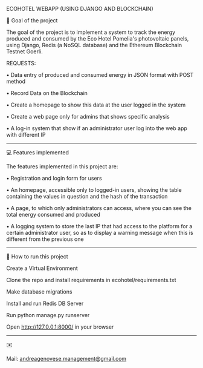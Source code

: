 ECOHOTEL WEBAPP (USING DJANGO AND BLOCKCHAIN)

🚀 Goal of the project

The goal of the project is to implement a system to track the energy produced and consumed by the Eco Hotel Pomelia's photovoltaic panels, using Django, Redis (a NoSQL database) and the Ethereum Blockchain Testnet Goerli.

REQUESTS:

•	Data entry of produced and consumed energy in JSON format with POST method

•	Record Data on the Blockchain

•	Create a homepage to show this data at the user logged in the system

•	Create a web page only for admins that shows specific analysis

•	A log-in system that show if an administrator user log into the web app with different IP

________________________________________

💻 Features implemented

The features implemented in this project are:

•	Registration and login form for users

•	An homepage, accessible only to logged-in users, showing the table containing the values in question and the hash of the transaction

•	A page, to which only administrators can access, where you can see the total energy consumed and produced

•	A logging system to store the last IP that had access to the platform for a certain administrator user, so as to display a warning message when this is different from the previous one

________________________________________
🔎 How to run this project

Create a Virtual Environment

Clone the repo and install requirements in ecohotel/requirements.txt

Make database migrations

Install and run Redis DB Server

Run python manage.py runserver

Open http://127.0.0.1:8000/ in your browser

________________________________________
✉️

Mail: andreagenovese.management@gmail.com

